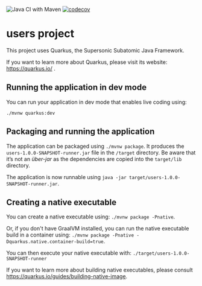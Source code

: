 ![Java CI with Maven](https://github.com/Milfist/quarkus-demo/workflows/Java%20CI%20with%20Maven/badge.svg?branch=master) [![codecov](https://codecov.io/gh/Milfist/quarkus-demo/branch/master/graph/badge.svg)](https://codecov.io/gh/Milfist/quarkus-demo)

# users project

This project uses Quarkus, the Supersonic Subatomic Java Framework.

If you want to learn more about Quarkus, please visit its website: https://quarkus.io/ .

## Running the application in dev mode

You can run your application in dev mode that enables live coding using:
```
./mvnw quarkus:dev
```

## Packaging and running the application

The application can be packaged using `./mvnw package`.
It produces the `users-1.0.0-SNAPSHOT-runner.jar` file in the `/target` directory.
Be aware that it’s not an _über-jar_ as the dependencies are copied into the `target/lib` directory.

The application is now runnable using `java -jar target/users-1.0.0-SNAPSHOT-runner.jar`.

## Creating a native executable

You can create a native executable using: `./mvnw package -Pnative`.

Or, if you don't have GraalVM installed, you can run the native executable build in a container using: `./mvnw package -Pnative -Dquarkus.native.container-build=true`.

You can then execute your native executable with: `./target/users-1.0.0-SNAPSHOT-runner`

If you want to learn more about building native executables, please consult https://quarkus.io/guides/building-native-image.
